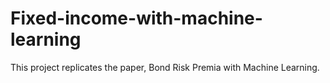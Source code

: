 # Fixed-income-with-machine-learning

This project replicates the paper, Bond Risk Premia with Machine Learning.

